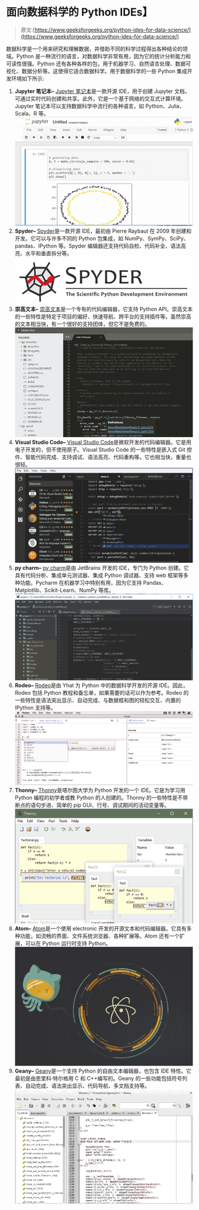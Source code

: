 # 面向数据科学的 Python IDEs】

> 原文:[https://www.geeksforgeeks.org/python-ides-for-data-science/](https://www.geeksforgeeks.org/python-ides-for-data-science/)

数据科学是一个用来研究和理解数据，并借助不同的科学过程得出各种结论的领域。Python 是一种流行的语言，对数据科学非常有用，因为它的统计分析能力和可读性很强。Python 还有各种各样的包，用于机器学习、自然语言处理、数据可视化、数据分析等。这使得它适合数据科学。用于数据科学的一些 Python 集成开发环境如下所示:

1.  **Jupyter 笔记本–**
    [Jupyter 笔记本](https://jupyter.org/)是一款开源 IDE，用于创建 Jupyter 文档，可通过实时代码创建和共享。此外，它是一个基于网络的交互式计算环境。Jupyter 笔记本可以支持数据科学中流行的各种语言，如 Python、Julia、Scala、R 等。
    ![](img/998beb96926f9a7925f1a7b80fffb657.png)
2.  **Spyder–**
    [Spyder](https://www.spyder-ide.org/)是一款开源 IDE，最初由 Pierre Raybaut 在 2009 年创建和开发。它可以与许多不同的 Python 包集成，如 NumPy、SymPy、SciPy、pandas、IPython 等。Spyder 编辑器还支持代码自检、代码补全、语法高亮、水平和垂直拆分等。
    ![](img/5aeeab9b58c33e26c9e16e87c90f4195.png)
3.  **崇高文本–**
    [崇高文本](https://www.sublimetext.com/)是一个专有的代码编辑器，它支持 Python API。崇高文本的一些特性是特定于项目的偏好、快速导航、跨平台的支持插件等。虽然崇高的文本相当快，有一个很好的支持团体，但它不是免费的。
    ![](img/a225893b297720d93a45389a3d26000e.png)
4.  **Visual Studio Code–**
    [Visual Studio Code](https://code.visualstudio.com/)是微软开发的代码编辑器。它是用电子开发的，但不使用原子。Visual Studio Code 的一些特性是嵌入式 Git 控件、智能代码完成、支持调试、语法高亮、代码重构等。它也相当快，重量也很轻。
    ![](img/21b5e0160798c3dbd171522df6a842d1.png)
5.  **py charm–**
    [py charm](https://www.jetbrains.com/pycharm/)是由 JetBrains 开发的 IDE，专门为 Python 创建。它具有代码分析、集成单元测试器、集成 Python 调试器、支持 web 框架等多种功能。Pycharm 在机器学习中特别有用，因为它支持 Pandas、Matplotlib、Scikit-Learn、NumPy 等库。
    ![](img/6c2bb820b4d691168f8202ccc1e9d127.png)
6.  **Rodeo–**
    [Rodeo](https://rodeo.yhat.com/)是由 Yhat 为 Python 中的数据科学开发的开源 IDE。因此，Rodeo 包括 Python 教程和备忘单，如果需要的话可以作为参考。Rodeo 的一些特性是语法突出显示、自动完成、与数据框和图的轻松交互、内置的 IPython 支持等。
    ![](img/ebeee465dfc2ccdcf0f4ea07e2f3e38e.png)
7.  **Thonny–**
    [Thonny](https://thonny.org/)是塔尔图大学为 Python 开发的一个 IDE。它是为学习用 Python 编程的初学者或教 Python 的人创建的。Thonny 的一些特性是不带断点的语句步进、简单的 pip GUI、行号、调试期间的活动变量等。
    ![](img/e59fd5189d349e092eac885c7b9c0c47.png)
8.  **Atom–**
    [Atom](https://atom.io/)是一个使用 electronic 开发的开源文本和代码编辑器。它具有多种功能，如流畅的界面、文件系统浏览器、各种扩展等。Atom 还有一个扩展，可以在 Python 运行时支持 Python。
    ![](img/cdbc6c216fadeaf12e0967486e5b7a09.png)
9.  **Geany–**
    [Geany](https://www.geany.org/)是一个支持 Python 的自由文本编辑器，也包含 IDE 特性。它最初是由恩里科·特尔格用 C 和 C++编写的。Geany 的一些功能包括符号列表、自动完成、语法突出显示、代码导航、多文档支持等。
    ![](img/42442fa6f228228de7f5bbaf75abbb00.png)